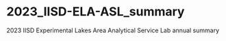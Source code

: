 # 2023_IISD-ELA-ASL_summary
2023 IISD Experimental Lakes Area Analytical Service Lab annual summary
